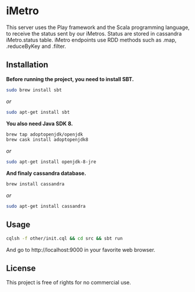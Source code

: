 # iMetro

This server uses the Play framework and the Scala programming language, 
to receive the status sent by our iMetros. Status are stored in cassandra
iMetro.status table. iMetro endpoints use RDD methods such as .map, .reduceByKey
and .filter.

## Installation

**Before running the project, you need to install SBT.**

```bash
sudo brew install sbt
```
*or*
```bash
sudo apt-get install sbt
```

**You also need Java SDK 8.**

```bash
brew tap adoptopenjdk/openjdk
brew cask install adoptopenjdk8
```
*or*
```bash
sudo apt-get install openjdk-8-jre
```

**And finaly cassandra database.**

```bash
brew install cassandra
```
*or*
```bash
sudo apt-get install cassandra
```

## Usage

```bash
cqlsh -f other/init.cql && cd src && sbt run
```

And go to http://localhost:9000 in your favorite web browser.

## License

This project is free of rights for no commercial use.
